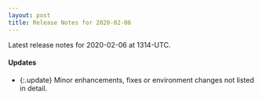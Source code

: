 ```yaml
---
layout: post
title: Release Notes for 2020-02-06
---
```


Latest release notes for 2020-02-06 at 1314-UTC.

<div class='updates' markdown='1'>

#### Updates

- {:.update} Minor enhancements, fixes or environment changes not listed in detail.

</div>


